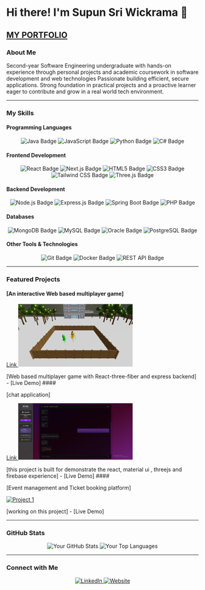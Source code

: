

# Hi there! I'm Supun Sri Wickrama 👋
  <a href="https://supun-sri.netlify.app/"> MY PORTFOLIO </a>
---

### About Me

Second-year Software Engineering undergraduate with
hands-on experience through personal projects and
academic coursework in software development and web
technologies Passionate building efficient, secure
applications. Strong foundation in practical
projects and a proactive learner eager to contribute and
grow in a real world tech environment.

---

### My Skills

#### Programming Languages
<p align="center">
  <img src="https://img.shields.io/badge/Java-007396?style=for-the-badge&logo=java&logoColor=white" alt="Java Badge" />
  <img src="https://img.shields.io/badge/JavaScript-F7DF1E?style=for-the-badge&logo=javascript&logoColor=black" alt="JavaScript Badge" />
  <img src="https://img.shields.io/badge/Python-3776AB?style=for-the-badge&logo=python&logoColor=white" alt="Python Badge" />
  <img src="https://img.shields.io/badge/C%23-239120?style=for-the-badge&logo=c-sharp&logoColor=white" alt="C# Badge" />
</p>

#### Frontend Development
<p align="center">
  <img src="https://img.shields.io/badge/React-61DAFB?style=for-the-badge&logo=react&logoColor=black" alt="React Badge" />
  <img src="https://img.shields.io/badge/Next.js-000000?style=for-the-badge&logo=next.js&logoColor=white" alt="Next.js Badge" />
  <img src="https://img.shields.io/badge/HTML5-E34F26?style=for-the-badge&logo=html5&logoColor=white" alt="HTML5 Badge" />
  <img src="https://img.shields.io/badge/CSS3-1572B6?style=for-the-badge&logo=css3&logoColor=white" alt="CSS3 Badge" />
  <img src="https://img.shields.io/badge/Tailwind_CSS-38B2AC?style=for-the-badge&logo=tailwind-css&logoColor=white" alt="Tailwind CSS Badge" />
  <img src="https://img.shields.io/badge/Three.js-000000?style=for-the-badge&logo=three.js&logoColor=white" alt="Three.js Badge" />
</p>

#### Backend Development
<p align="center">
  <img src="https://img.shields.io/badge/Node.js-339933?style=for-the-badge&logo=node.js&logoColor=white" alt="Node.js Badge" />
  <img src="https://img.shields.io/badge/Express.js-000000?style=for-the-badge&logo=express&logoColor=white" alt="Express.js Badge" />
  <img src="https://img.shields.io/badge/Spring_Boot-6DB33F?style=for-the-badge&logo=springboot&logoColor=white" alt="Spring Boot Badge" />
  <img src="https://img.shields.io/badge/PHP-777BB4?style=for-the-badge&logo=php&logoColor=white" alt="PHP Badge" />
</p>

#### Databases
<p align="center">
  <img src="https://img.shields.io/badge/MongoDB-47A248?style=for-the-badge&logo=mongodb&logoColor=white" alt="MongoDB Badge" />
  <img src="https://img.shields.io/badge/MySQL-4479A1?style=for-the-badge&logo=mysql&logoColor=white" alt="MySQL Badge" />
  <img src="https://img.shields.io/badge/Oracle-F80000?style=for-the-badge&logo=oracle&logoColor=white" alt="Oracle Badge" />
  <img src="https://img.shields.io/badge/PostgreSQL-336791?style=for-the-badge&logo=postgresql&logoColor=white" alt="PostgreSQL Badge" />
</p>

#### Other Tools & Technologies
<p align="center">
  <img src="https://img.shields.io/badge/Git-F05032?style=for-the-badge&logo=git&logoColor=white" alt="Git Badge" />
  <img src="https://img.shields.io/badge/Docker-2496ED?style=for-the-badge&logo=docker&logoColor=white" alt="Docker Badge" />
  <img src="https://img.shields.io/badge/REST_API-005C9D?style=for-the-badge&logo=rest-api&logoColor=white" alt="REST API Badge" />
</p>

---

### Featured Projects

#### [An interactive Web based multiplayer game]
<p align="left">
  <a href="multiplayer-with-chat.netlify.app"> Link </a>
  <a href="multiplayer-with-chat.netlify.app">
    <img src="https://github.com/Supun-Sri/Web-Based-Multiplayer-game-with-react-three-fiber-and-express-backend/blob/main/%7B534BCCFE-4D57-4347-AD43-44AFB784E7D1%7D.png?raw=true" alt="Project 1" width="300" />
  </a>
</p>
[Web based multiplayer game with React-three-fiber and express backend]
- [Live Demo]
#### 

[chat application]
<p align="left">
  <a href="https://chat-discussion.netlify.app/"> Link </a>
  <a href="">
    <img src="https://github.com/Supun-Sri/A-discussion-chat-application-made-with-react-material-ui-and-threejs-frontend-and-firebase/blob/main/%7B1090785D-6626-4B31-B5A4-8D4A7DE47F5C%7D.png?raw=true" alt="Project 1" width="300" />
  </a>
</p>
[this project is built for demonstrate the react, material ui , threejs and firebase experience]
- [Live Demo]
#### 

[Event management and Ticket booking platform]
<p align="left">
  <a href="multiplayer-with-chat.netlify.app">
    <img src="" alt="Project 1" width="300" />
  </a>
</p>
[working on this project]
- [Live Demo]


---

### GitHub Stats

<p align="center">
  <img src="https://github-readme-stats.vercel.app/api?username=Supun-Sri&show_icons=true&theme=radical" alt="Your GitHub Stats" />
  <img src="https://github-readme-stats.vercel.app/api/top-langs/?username=Supun-sri&layout=compact&theme=radical" alt="Your Top Languages" />
</p>

---

### Connect with Me

<p align="center">
  <a href="https://www.linkedin.com/in/supun-sri-wickrama-0ba82b297/">
    <img src="https://img.shields.io/badge/-LinkedIn-0077B5?style=flat&logo=linkedin&logoColor=white" alt="LinkedIn" />
  </a>
  <a href="https://supun-sri.netlify.app/">
    <img src="https://img.shields.io/badge/-Website-blue?style=flat&logo=google-chrome&logoColor=white" alt="Website" />
  </a>
</p>
